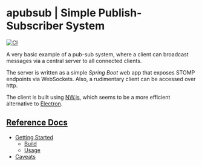 # apubsub | Simple Publish-Subscriber System

[![CI](https://github.com/jazzschmidt/apubsub/actions/workflows/ci.yml/badge.svg?branch=main)](https://github.com/jazzschmidt/gradle-docker-plugin/actions/workflows/ci.yml)

A very basic example of a pub-sub system, where a client can broadcast messages via a central server to all connected
clients.

The server is written as a simple _Spring Boot_ web app that exposes STOMP endpoints via WebSockets. Also, a rudimentary
client can be accessed over http.

The client is built using [NW.js](https://nwjs.io/), which seems to be a more efficient alternative
to [Electron](https://www.electronjs.org/).

## [Reference Docs](https://jazzschmidt.github.io/apubsub)

- [Getting Started](https://jazzschmidt.github.io/apubsub/#/getting-started/index)
    - [Build](https://jazzschmidt.github.io/apubsub/#/getting-started/index?id=build)
    - [Usage](https://jazzschmidt.github.io/apubsub/#/getting-started/index?id=usage)
- [Caveats](http://localhost:3000/#/caveats/caveats)
